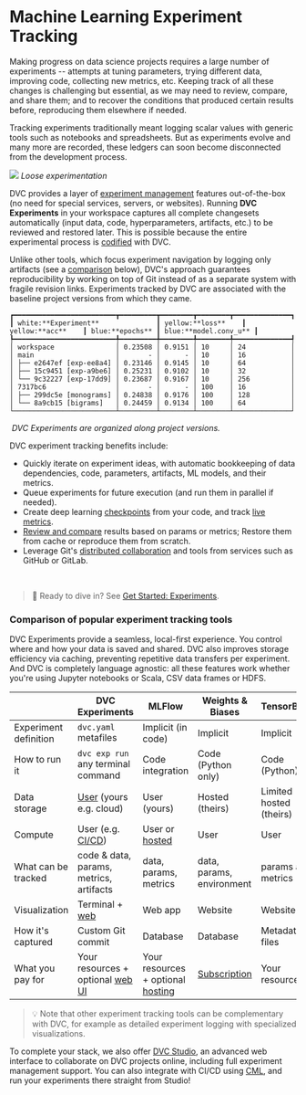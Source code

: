 # Machine Learning Experiment Tracking

Making progress on data science projects requires a large number of
<abbr>experiments</abbr> -- attempts at tuning parameters, trying different
data, improving code, collecting new metrics, etc. Keeping track of all these
changes is challenging but essential, as we may need to review, compare, and
share them; and to recover the conditions that produced certain results before,
reproducing them elsewhere if needed.

Tracking experiments traditionally meant logging scalar values with generic
tools such as notebooks and spreadsheets. But as experiments evolve and many
more are recorded, these ledgers can soon become disconnected from the
development process.

![](/img/natural-experimentation.png) _Loose experimentation_

DVC provides a layer of [experiment management] features out-of-the-box (no need
for special services, servers, or websites). Running **DVC Experiments** in your
workspace captures all complete changesets automatically (input data, code,
hyperparameters, artifacts, etc.) to be reviewed and restored later. This is
possible because the entire experimental process is [codified] with DVC.

Unlike other tools, which focus experiment navigation by logging only artifacts
(see a [comparison](#comparison-of-popular-experiment-tracking-tools) below),
DVC's approach guarantees reproducibility by working on top of Git instead of as
a separate system with fragile revision links. Experiments tracked by DVC are
associated with the baseline project versions from which they came.

[experiment management]: /doc/user-guide/experiment-management
[codified]: /doc/user-guide/project-structure/pipelines-files
[versioning everything]: /doc/use-cases/versioning-data-and-model-files

```dvctable
┏━━━━━━━━━━━━━━━━━━━━━━━━━┳━━━━━━━━━┳━━━━━━━━┳━━━━━━━━┳━━━━━━━━━━━━━━┓
┃ white:**Experiment**              ┃ yellow:**loss**    ┃ yellow:**acc**    ┃ blue:**epochs** ┃ blue:**model.conv_u** ┃
┡━━━━━━━━━━━━━━━━━━━━━━━━━╇━━━━━━━━━╇━━━━━━━━╇━━━━━━━━╇━━━━━━━━━━━━━━┩
│ workspace               │ 0.23508 │ 0.9151 │ 10     │ 24           │
│ main                    │       - │      - │ 10     │ 16           │
│ ├── e2647ef [exp-ee8a4] │ 0.23146 │ 0.9145 │ 10     │ 64           │
│ ├── 15c9451 [exp-a9be6] │ 0.25231 │ 0.9102 │ 10     │ 32           │
│ └── 9c32227 [exp-17dd9] │ 0.23687 │ 0.9167 │ 10     │ 256          │
│ 7317bc6                 │       - │      - │ 100    │ 16           │
│ ├── 299dc5e [monograms] │ 0.24838 │ 0.9176 │ 100    │ 128          │
│ └── 8a9cb15 [bigrams]   │ 0.24459 │ 0.9134 │ 100    │ 64           │
└─────────────────────────┴─────────┴────────┴────────┴──────────────┘
```

![]() _DVC Experiments are organized along project versions._

DVC experiment tracking benefits include:

- Quickly iterate on experiment ideas, with automatic bookkeeping of data
  dependencies, code, <abbr>parameters</abbr>, artifacts, ML models, and their
  <abbr>metrics</abbr>.
- Queue experiments for future execution (and run them in parallel if needed).
- Create deep learning [checkpoints] from your code, and track
  [live metrics](/doc/dvclive).
- [Review and compare] results based on params or metrics; Restore them from
  <abbr>cache</abbr> or reproduce them from scratch.
- Leverage Git's [distributed collaboration] and tools from services such as
  GitHub or GitLab.

[execution]: /doc/user-guide/experiment-management/running-experiments
[checkpoints]: /doc/user-guide/experiment-management/checkpoints
[review and compare]:
  /doc/user-guide/experiment-management/comparing-experiments
[distributed collaboration]:
  /doc/user-guide/experiment-management/sharing-experiments

<br/>

> 📖 Ready to dive in? See [Get Started: Experiments](/doc/start/experiments).

### Comparison of popular experiment tracking tools

DVC Experiments provide a seamless, local-first experience. You control where
and how your data is saved and shared. DVC also improves storage efficiency via
<abbr>caching</abbr>, preventing repetitive data transfers per experiment. And
DVC is completely language agnostic: all these features work whether you're
using Jupyter notebooks or Scala, CSV data frames or HDFS.

|                       | DVC Experiments                         | MLFlow                                       | Weights & Biases          | TensorBoard             |
| --------------------- | --------------------------------------- | -------------------------------------------- | ------------------------- | ----------------------- |
| Experiment definition | `dvc.yaml` metafiles                    | Implicit (in code)                           | Implicit                  | Implicit                |
| How to run it         | `dvc exp run` any terminal command      | Code integration                             | Code (Python only)        | Code (Python)           |
| Data storage          | [User][storage] (yours e.g. cloud)      | User (yours)                                 | Hosted (theirs)           | Limited hosted (theirs) |
| Compute               | User (e.g. [CI/CD][cml])                | User or [hosted][dbricks]                    | User                      | User                    |
| What can be tracked   | code & data, params, metrics, artifacts | data, params, metrics                        | data, params, environment | params and metrics      |
| Visualization         | Terminal + [web][dvc studio]            | Web app                                      | Website                   | Website                 |
| How it's captured     | Custom Git commit                       | Database                                     | Database                  | Metadata files          |
| What you pay for      | Your resources + optional [web UI]      | Your resources + optional [hosting][dbricks] | [Subscription][wandb]     | Your resources          |

[storage]: /doc/command-reference/remote/add#supported-storage-types
[dbricks]: https://databricks.com/product/pricing
[web ui]: https://studio.iterative.ai/#pricing
[wandb]: https://wandb.ai/site/pricing

> 💡 Note that other experiment tracking tools can be complementary with DVC,
> for example as detailed experiment logging with specialized visualizations.

To complete your stack, we also offer [DVC Studio], an advanced web interface to
collaborate on DVC projects online, including full experiment management
support. You can also integrate with CI/CD using [CML], and run your experiments
there straight from Studio!

[dvc studio]: /doc/studio
[cml]: https://cml.dev/
